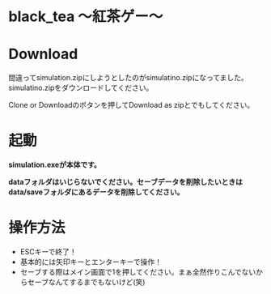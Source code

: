 # black_tea ～紅茶ゲー～
<h1>Download</h1>
<p>間違ってsimulation.zipにしようとしたのがsimulatino.zipになってました。simulatino.zipをダウンロードしてください。</p>
<p>Clone or Downloadのボタンを押してDownload as zipとでもしてください。</p>

<h1>起動</h1>
<b>simulation.exeが本体です。</b>

<b>dataフォルダはいじらないでください。セーブデータを削除したいときはdata/saveフォルダにあるデータを削除してください。</b>

<h1>操作方法</h1>
<ul>
  <li>ESCキーで終了！</li>

  <li>基本的には矢印キーとエンターキーで操作！</li>

  <li>セーブする際はメイン画面で1を押してください。まぁ全然作りこんでないからセーブなんてするまでもないけど(笑)</li>
</ul>
